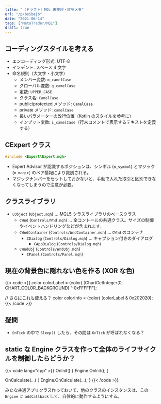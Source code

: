 ```yaml
---
title: "（ドラフト）MQL 未整理・雑多メモ"
url: "/p/bs5bejb"
date: "2021-06-14"
tags: ["MetaTrader/MQL"]
draft: true
---
```


コーディングスタイルを考える
----

- エンコーディング形式: UTF-8
- インデント: スペース 4 文字
- 命名規則（大文字・小文字）
  - メンバー変数: `m_camelCase`
  - グローバル変数: `g_camelCase`
  - 定数: `UPPER_CASE`
  - クラス名: `CamelCase`
  - public/protected メソッド: `CamelCase`
  - private メソッド: `camelCase`
  - 長いパラメーターの改行位置（Kotlin のスタイルを参考に）
  - インプット変数: `i_camelCase`（行末コメントで表示するテキストを定義する）


CExpert クラス
----

```cpp
#include <Expert\Expert.mqh>
```

- Expert Advisor が認識するポジションは、シンボル (`m_symbol`) とマジック (`m_magic`) のペア情報により識別される。
- マジックナンバーをセットしておかないと、手動で入れた取引と区別できなくなってしまうので注意が必要。


クラスライブラリ
----

- `CObject` (`Object.mqh`) ... MQL5 クラスライブラリのベースクラス
  - `CWnd` (`Controls/Wnd.mqh`) ... 全コントールの共通クラス。サイズの制御やイベントハンドリングなどが含まれます。
  - `CWndContainer` (`Controls/WndContainer.mqh`) ... `CWnd` のコンテナ
    - `CDialog` (`Controls/Dialog.mqh`) ... キャプション付きのダイアログ
      - `CAppDialog` (`Controls/Dialog.mqh`)
  - `CWndObj` (`Controls/WndObj.mqh`)
    - `CPanel` (`Controls/Panel.mqh`)


現在の背景色に隠れない色を作る (XOR な色)
----

{{< code >}}
color colorLabel = (color) (ChartGetInteger(0, CHART_COLOR_BACKGROUND) ^ 0xFFFFFF);

// さらにこれも使える？
color colorInfo = (color) (colorLabel & 0x202020);
{{< /code >}}


疑問
----

- `OnTick` の中で `Sleep()` したら、その間は `OnTick` が呼ばれなくなる？


static な Engine クラスを作って全体のライフサイクルを制御したらどうか？
----

{{< code lang="cpp" >}}
OnInit() {
    Engine.OnInit();
}

OnCalculate(...) {
    Engine.OnCalculate(...);
}
{{< /code >}}

みたな共通アプリクラス作っておいて、他のクラスのインスタンスは、この `Engine` に `addCallback` して、自律的に動作するようにする。

